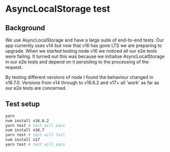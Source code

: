 # AsyncLocalStorage test

## Background

We use AsyncLocalStorage and have a large suite of end-to-end tests. Our app currently uses v14 but now that v16
has gone LTS we are preparing to upgrade. When we started testing node v16 we noticed
all our e2e tests were failing. It turned out this was because we initialise AsyncLocalStorage in our e2e tests and
depend on it persisting to the processing of the request.

By testing different versions of node I found the behaviour changed in v16.7.0. Versions from v14 through to v16.6.2
and v17+ all 'work' as far as our e2e tests are concerned.

## Test setup

``` sh
yarn
nvm install v16.6.2
yarn test # test will pass
nvm install v16.7
yarn test # test will fail
nvm install v17
yarn test # test will pass
```
